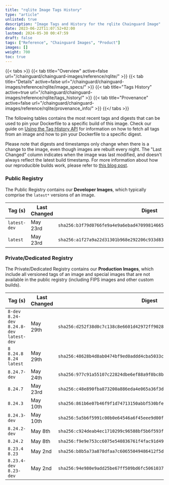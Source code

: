 ```yaml
---
title: "rqlite Image Tags History"
type: "article"
unlisted: true
description: "Image Tags and History for the rqlite Chainguard Image"
date: 2023-06-22T11:07:52+02:00
lastmod: 2024-05-30 00:47:59
draft: false
tags: ["Reference", "Chainguard Images", "Product"]
images: []
weight: 700
toc: true
---
```


{{< tabs >}}
{{< tab title="Overview" active=false url="/chainguard/chainguard-images/reference/rqlite/" >}}
{{< tab title="Details" active=false url="/chainguard/chainguard-images/reference/rqlite/image_specs/" >}}
{{< tab title="Tags History" active=true url="/chainguard/chainguard-images/reference/rqlite/tags_history/" >}}
{{< tab title="Provenance" active=false url="/chainguard/chainguard-images/reference/rqlite/provenance_info/" >}}
{{</ tabs >}}

The following tables contains the most recent tags and digests that can be used to pin your Dockerfile to a specific build of this image. Check our guide on [Using the Tag History API](/chainguard/chainguard-images/using-the-tag-history-api/) for information on how to fetch all tags from an image and how to pin your Dockerfile to a specific digest.

Please note that digests and timestamps only change when there is a change to the image, even though images are rebuilt every night. The "Last Changed" column indicates when the image was last modified, and doesn't always reflect the latest build timestamp. For more information about how our reproducible builds work, please refer to [this blog post](https://www.chainguard.dev/unchained/reproducing-chainguards-reproducible-image-builds).

### Public Registry
The Public Registry contains our **Developer Images**, which typically comprise the `latest*` versions of an image.

| Tag (s)       | Last Changed | Digest                                                                    |
|---------------|--------------|---------------------------------------------------------------------------|
|  `latest-dev` | May 23rd     | `sha256:b3f79d0766fe9a4e9a6ebad470998146651dabc77008b55b56f2d078c07ba568` |
|  `latest`     | May 23rd     | `sha256:a1f27a9a22d31301b968e292206c933d83a95ae0e9659a5197c34a51469064ef` |


### Private/Dedicated Registry
The Private/Dedicated Registry contains our **Production Images**, which include all versioned tags of an image and special images that are not available in the public registry (including FIPS images and other custom builds).

| Tag (s)                                       | Last Changed | Digest                                                                    |
|-----------------------------------------------|--------------|---------------------------------------------------------------------------|
|  `8-dev` `8.24-dev` `8.24.8-dev` `latest-dev` | May 29th     | `sha256:d252f38d0c7c138c8e6601d42972ff902839a604195622260d2fe0b5c623a209` |
|  `8` `8.24.8` `8.24` `latest`                 | May 29th     | `sha256:48628b4d8ab0474bf9ed0addd4cba5033c32cd79ee5f1b2f6fff7c507e72a159` |
|  `8.24.7-dev`                                 | May 24th     | `sha256:977c91a55107c22824dbe6ef88a9f0bc8bf22c877087ec055dc14afc9c0bfe49` |
|  `8.24.7`                                     | May 23rd     | `sha256:c48e890fba873200a886eda4e065a36f3dc2301834debfce2fb0a10a3292a61d` |
|  `8.24.3`                                     | May 10th     | `sha256:861b6e07b46f9f1d74713150abbf530bfebd7ce377dacf23008cc4d1fe149aed` |
|  `8.24.3-dev`                                 | May 10th     | `sha256:5a5b6f5991c00b0e64546a6f45eee9d00f4b890b0491bda2c24e47dfaf5f18d1` |
|  `8.24.2-dev`                                 | May 8th      | `sha256:c924deab4ec1710299c96588bf5b6f593f74f947dd1cfe6ab9e3edf84d69d6f7` |
|  `8.24.2`                                     | May 8th      | `sha256:f9e9e753cc6075e540836761f4fac91d49374b4ae6694872b0b5c53829b6aee2` |
|  `8.23.4` `8.23`                              | May 2nd      | `sha256:b8b5a73a878dfaa7c60655049486412f5df4b2d96cfa17bd69659e5b0b6f7b7d` |
|  `8.23.4-dev` `8.23-dev`                      | May 2nd      | `sha256:94e980e9add25be67ff509bd6fc5061037134ef5fc5a09987ea4bd8c513bdec3` |

